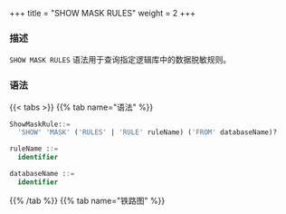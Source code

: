 +++
title = "SHOW MASK RULES"
weight = 2
+++

### 描述

`SHOW MASK RULES` 语法用于查询指定逻辑库中的数据脱敏规则。

### 语法

{{< tabs >}}
{{% tab name="语法" %}}
```sql
ShowMaskRule::=
  'SHOW' 'MASK' ('RULES' | 'RULE' ruleName) ('FROM' databaseName)?

ruleName ::=
  identifier

databaseName ::=
  identifier
```
{{% /tab %}}
{{% tab name="铁路图" %}}
<iframe frameborder="0" name="diagram" id="diagram" width="100%" height="100%"></iframe>
{{% /tab %}}
{{< /tabs >}}

### 补充说明

- 未指定 `databaseName` 时，默认是当前使用的 `DATABASE`， 如果也未使用 `DATABASE` 则会提示 `No database selected`。

### 返回值说明

| 列                        | 说明               |
|--------------------------| ------------------ |
| table                    | 表名                |
| column                   | 列名                |
| algorithm_type           | 数据脱敏算法类型     |
| algorithm_props          | 数据脱敏算法参数     |

### 示例

- 查询指定逻辑库中的所有数据脱敏规则

```sql
SHOW MASK RULES FROM mask_db;
```

```sql
mysql> SHOW MASK RULES FROM mask_db;
+---------+----------+------------------+--------------------------------+
| table   | column   | algorithm_type   | algorithm_props                |
+---------+----------+------------------+--------------------------------+
| t_mask  | phoneNum | MASK_FROM_X_TO_Y | to-y=2,replace-char=*,from-x=1 |
| t_mask  | address  | MD5              |                                |
| t_order | order_id | MD5              |                                |
| t_user  | user_id  | MASK_FROM_X_TO_Y | to-y=2,replace-char=*,from-x=1 |
+---------+----------+------------------+--------------------------------+
4 rows in set (0.01 sec)
```

- 查询当前逻辑库中的所有数据脱敏规则

```sql
SHOW MASK RULES;
```

```sql
mysql> SHOW MASK RULES;
+---------+----------+------------------+--------------------------------+
| table   | column   | algorithm_type   | algorithm_props                |
+---------+----------+------------------+--------------------------------+
| t_mask  | phoneNum | MASK_FROM_X_TO_Y | to-y=2,replace-char=*,from-x=1 |
| t_mask  | address  | MD5              |                                |
| t_order | order_id | MD5              |                                |
| t_user  | user_id  | MASK_FROM_X_TO_Y | to-y=2,replace-char=*,from-x=1 |
+---------+----------+------------------+--------------------------------+
4 rows in set (0.01 sec)
```

- 查询指定逻辑库中的指定数据脱敏算法

```sql
SHOW MASK RULE t_mask FROM mask_db;
```

```sql
mysql> SHOW MASK RULE t_mask FROM mask_db;
+--------+--------------+------------------+--------------------------------+
| table  | logic_column | mask_algorithm   | props                          |
+--------+--------------+------------------+--------------------------------+
| t_mask | phoneNum     | MASK_FROM_X_TO_Y | to-y=2,replace-char=*,from-x=1 |
| t_mask | address      | MD5              |                                |
+--------+--------------+------------------+--------------------------------+
2 rows in set (0.00 sec)
```

- 查询当前逻辑库中的指定数据脱敏算法

```sql
SHOW MASK RULE t_mask;
```

```sql
mysql> SHOW MASK RULE t_mask;
+--------+--------------+------------------+--------------------------------+
| table  | logic_column | mask_algorithm   | props                          |
+--------+--------------+------------------+--------------------------------+
| t_mask | phoneNum     | MASK_FROM_X_TO_Y | to-y=2,replace-char=*,from-x=1 |
| t_mask | address      | MD5              |                                |
+--------+--------------+------------------+--------------------------------+
2 rows in set (0.00 sec)
```

### 保留字

`SHOW`、`MASK`、`RULE`、`RULES`、`FROM`

### 相关链接

- [保留字](/cn/reference/distsql/syntax/reserved-word/)

